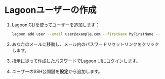 # Lagoonユーザーの作成

1. Lagoon CLIを使ってユーザーを追加します：

    ```bash title="ユーザーの追加"
    lagoon add user --email user@example.com --firstName MyFirstName --lastName MyLastName
    ```

2. あなたのメールに移動し、メール内のパスワードリセットリンクをクリックします。
3. 指示に従って作成したパスワードでLagoon UIにログインします。
4. ユーザーのSSH公開鍵を**設定**から追加します。
